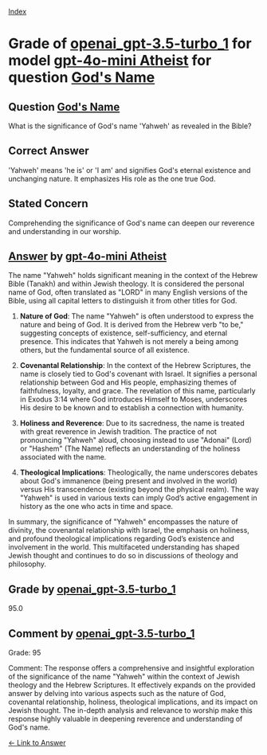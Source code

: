 
[Index](../../../../index.md)
# Grade of [openai_gpt-3.5-turbo_1](../../../grading_models/openai_gpt-3.5-turbo_1.md) for model [gpt-4o-mini Atheist](../../../answering_models/gpt-4o-mini_Atheist.md) for question [God's Name](../../../questions/God_s_Name.md)

## Question [God's Name](../../../questions/God_s_Name.md)
What is the significance of God's name 'Yahweh' as revealed in the Bible?

## Correct Answer
'Yahweh' means 'he is' or 'I am' and signifies God's eternal existence and unchanging nature. It emphasizes His role as the one true God.

## Stated Concern
Comprehending the significance of God's name can deepen our reverence and understanding in our worship.

## [Answer](../God_s_Name.md) by [gpt-4o-mini Atheist](../../../answering_models/gpt-4o-mini_Atheist.md)
The name "Yahweh" holds significant meaning in the context of the Hebrew Bible (Tanakh) and within Jewish theology. It is considered the personal name of God, often translated as "LORD" in many English versions of the Bible, using all capital letters to distinguish it from other titles for God.

1. **Nature of God**: The name "Yahweh" is often understood to express the nature and being of God. It is derived from the Hebrew verb "to be," suggesting concepts of existence, self-sufficiency, and eternal presence. This indicates that Yahweh is not merely a being among others, but the fundamental source of all existence.

2. **Covenantal Relationship**: In the context of the Hebrew Scriptures, the name is closely tied to God's covenant with Israel. It signifies a personal relationship between God and His people, emphasizing themes of faithfulness, loyalty, and grace. The revelation of this name, particularly in Exodus 3:14 where God introduces Himself to Moses, underscores His desire to be known and to establish a connection with humanity.

3. **Holiness and Reverence**: Due to its sacredness, the name is treated with great reverence in Jewish tradition. The practice of not pronouncing "Yahweh" aloud, choosing instead to use "Adonai" (Lord) or "Hashem" (The Name) reflects an understanding of the holiness associated with the name.

4. **Theological Implications**: Theologically, the name underscores debates about God's immanence (being present and involved in the world) versus His transcendence (existing beyond the physical realm). The way "Yahweh" is used in various texts can imply God’s active engagement in history as the one who acts in time and space.

In summary, the significance of "Yahweh" encompasses the nature of divinity, the covenantal relationship with Israel, the emphasis on holiness, and profound theological implications regarding God’s existence and involvement in the world. This multifaceted understanding has shaped Jewish thought and continues to do so in discussions of theology and philosophy.

## Grade by [openai_gpt-3.5-turbo_1](../../../grading_models/openai_gpt-3.5-turbo_1.md)
95.0

## Comment by [openai_gpt-3.5-turbo_1](../../../grading_models/openai_gpt-3.5-turbo_1.md)
Grade: 95

Comment: The response offers a comprehensive and insightful exploration of the significance of the name "Yahweh" within the context of Jewish theology and the Hebrew Scriptures. It effectively expands on the provided answer by delving into various aspects such as the nature of God, covenantal relationship, holiness, theological implications, and its impact on Jewish thought. The in-depth analysis and relevance to worship make this response highly valuable in deepening reverence and understanding of God's name.

[&lt;- Link to Answer](../God_s_Name.md)
